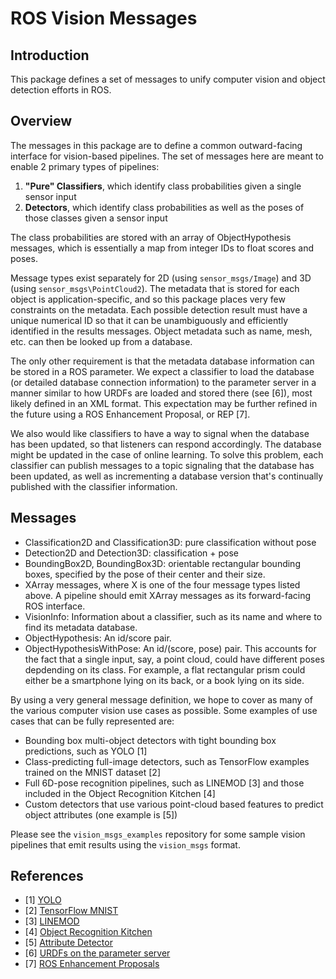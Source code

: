 # ROS Vision Messages

## Introduction

This package defines a set of messages to unify computer
vision and object detection efforts in ROS.

## Overview

The messages in this package are to define a common outward-facing interface
for vision-based pipelines. The set of messages here are meant to enable 2
primary types of pipelines:

  1. **"Pure" Classifiers**, which identify class probabilities given a single
  sensor input
  2. **Detectors**, which identify class probabilities as well as the poses of
  those classes given a sensor input

The class probabilities are stored with an array of ObjectHypothesis messages,
which is essentially a map from integer IDs to float scores and poses.

Message types exist separately for 2D (using `sensor_msgs/Image`) and 3D (using
`sensor_msgs\PointCloud2`). The metadata that is stored for each object is
application-specific, and so this package places very few constraints on the
metadata. Each possible detection result must have a unique numerical ID so
that it can be unambiguously and efficiently identified in the results messages.
Object metadata such as name, mesh, etc. can then be looked up from a database.

The only other requirement is that the metadata database information can be
stored in a ROS parameter. We expect a classifier to load the database (or
detailed database connection information) to the parameter
server in a manner similar to how URDFs are loaded and stored there (see [6]),
most likely defined in an XML format. This expectation may be further refined
in the future using a ROS Enhancement Proposal, or REP [7].

We also would like classifiers to have a way to signal when the database has
been updated, so that listeners can respond accordingly. The database might be
updated in the case of online learning. To solve this problem, each classifier
can publish messages to a topic signaling that the database has been updated, as
well as incrementing a database version that's continually published with the
classifier information.

## Messages

  * Classification2D and Classification3D: pure classification without pose
  * Detection2D and Detection3D: classification + pose
  * BoundingBox2D, BoundingBox3D: orientable rectangular bounding boxes,
    specified by the pose of their center and their size.
  * XArray messages, where X is one of the four message types listed above. A
    pipeline should emit XArray messages as its forward-facing ROS interface.
  * VisionInfo: Information about a classifier, such as its name and where
    to find its metadata database.
  * ObjectHypothesis: An id/score pair.
  * ObjectHypothesisWithPose: An id/(score, pose) pair. This accounts for the
    fact that a single input, say, a point cloud, could have different poses
    depdending on its class. For example, a flat rectangular prism could either
    be a smartphone lying on its back, or a book lying on its side.

By using a very general message definition, we hope to cover as many of the
various computer vision use cases as possible. Some examples of use cases that
can be fully represented are:

  * Bounding box multi-object detectors with tight bounding box predictions,
  such as YOLO [1]
  * Class-predicting full-image detectors, such as TensorFlow examples trained
  on the MNIST dataset [2]
  * Full 6D-pose recognition pipelines, such as LINEMOD [3] and those included
  in the Object Recognition Kitchen [4]
  * Custom detectors that use various point-cloud based features to predict
  object attributes (one example is [5])

Please see the `vision_msgs_examples` repository for some sample vision
pipelines that emit results using the `vision_msgs` format.

## References
  * [1] [YOLO](https://pjreddie.com/darknet/yolo/)
  * [2] [TensorFlow MNIST](https://www.tensorflow.org/get_started/mnist/beginners)
  * [3] [LINEMOD](http://campar.in.tum.de/pub/hinterstoisser2011linemod/hinterstoisser2011linemod.pdf)
  * [4] [Object Recognition Kitchen](https://wg-perception.github.io/ork_tutorials/tutorial03/tutorial.html)
  * [5] [Attribute Detector](https://www2.eecs.berkeley.edu/Research/Projects/CS/vision/shape/attributes-poselets-iccv11.pdf)
  * [6] [URDFs on the parameter server](http://wiki.ros.org/urdf/Tutorials/Using%20urdf%20with%20robot_state_publisher#Launch_File)
  * [7] [ROS Enhancement Proposals](http://www.ros.org/reps/rep-0000.html)

